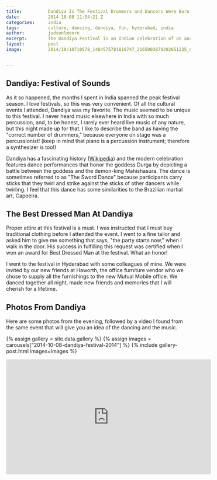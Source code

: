 ```yaml
---
title:			Dandiya Is The Festival Drummers and Dancers Were Born For
date:			2014-10-08 11:54:21 Z
categories:		india
tags:			culture, dancing, dandiya, fun, hyderabad, india
author:			judsonlmoore
excerpt:		The Dandiya Festival is an Indian celebration of an ancient battle. The music is percussion-driven and the dance reflects the bravery and honor of battle.
layout:			post
image:			2014/10/10710578_1484575781810747_2165003879202651235_n.jpg


---
```


## Dandiya: Festival of Sounds

As it so happened, the months I spent in India spanned the peak festival season. I love festivals, so this was very convenient. Of all the cultural events I attended, Dandiya was my favorite. The music seemed to be unique to this festival. I never heard music elsewhere in India with so much percussion, and, to be honest, I rarely ever heard live music of any nature, but this night made up for that. I like to describe the band as having the "correct number of drummers," because everyone on stage was a percussionist! (keep in mind that piano is a percussion instrument; therefore a synthesizer is too!)

Dandiya has a fascinating history ([Wikipedia](http://en.wikipedia.org/wiki/Dandiya_Raas)) and the modern celebration features dance performances that honor the goddess Durga by depicting a battle between the goddess and the demon-king Mahishasura. The dance is sometimes referred to as "The Sword Dance" because participants carry sticks that they twirl and strike against the sticks of other dancers while twirling. I feel that this dance has some similarities to the Brazilian martial art, Capoeira.

## The Best Dressed Man At Dandiya

Proper attire at this festival is a must. I was instructed that I must buy traditional clothing before I attended the event. I went to a fine tailor and asked him to give me something that says, "the party starts now," when I walk in the door. His success in fulfilling this request was certified when I won an award for Best Dressed Man at the festival. What an honor!

I went to the festival in Hyderabad with some colleagues of mine. We were invited by our new friends at Haworth, the office furniture vendor who we chose to supply all the furnishings to the new Mutual Mobile office. We danced together all night, made new friends and memories that I will cherish for a lifetime.

## Photos From Dandiya

Here are some photos from the evening, followed by a video I found from the same event that will give you an idea of the dancing and the music.

{% assign gallery = site.data.gallery %}
{% assign images = carousels["2014-10-08-dandiya-festival-2014"] %}
{% include gallery-post.html images=images %}

<iframe width="560" height="315" src="https://www.youtube.com/watch?v=Vz3zuS53PpY" frameborder="0" allow="accelerometer; autoplay; encrypted-media; gyroscope; picture-in-picture" allowfullscreen></iframe>
